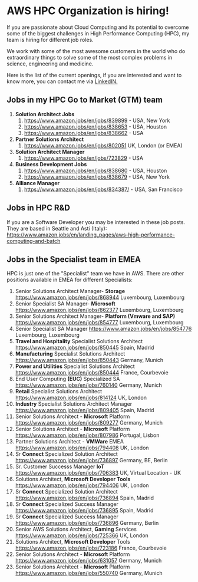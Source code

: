 
# AWS HPC Organization is hiring!

If you are passionate about Cloud Computing and its potential to overcome some of the biggest challenges in High Performance Computing (HPC), my team is hiring for different job roles.

We work with some of the most awesome customers in the world who do extraordinary things to solve some of the most complex problems in science, engineering and medicine.

Here is the list of the current openings, if you are interested and want to know more, you can contact me via [LinkedIN.](https://www.linkedin.com/in/ruffino/)

## Jobs in my HPC Go to Market (GTM) team
1. **Solution Architect Jobs**
    1. https://www.amazon.jobs/en/jobs/839899 - USA, New York
    1. https://www.amazon.jobs/en/jobs/838653 - USA, Houston
    1. https://www.amazon.jobs/en/jobs/838662 - USA
1. **Partner Solutions Architect**
    1. https://www.amazon.jobs/en/jobs/802051 UK, London (or EMEA)
1. **Solution Architect Manager**
    1. https://www.amazon.jobs/en/jobs/723829 - USA
1. **Business Development Jobs**
    1. https://www.amazon.jobs/en/jobs/838680 - USA, Houston
    1. https://www.amazon.jobs/en/jobs/838679 - USA, New York
1. **Alliance Manager**
    1. https://www.amazon.jobs/en/jobs/834387/ - USA, San Francisco


## Jobs in HPC R&D
If you are a Software Developer you may be interested in these job posts. They are based in Seattle and Asti (Italy): 
https://www.amazon.jobs/en/landing_pages/aws-high-performance-computing-and-batch

## Jobs in the Specialist team in EMEA
HPC is just one of the "Specialist" team we have in AWS. There are other positions available in EMEA for different Specialists:
1. Senior Solutions Architect Manager- **Storage** https://www.amazon.jobs/en/jobs/868944 Luxembourg, Luxembourg
1. Senior Specialist SA Manager- **Microsoft** https://www.amazon.jobs/en/jobs/862377 Luxembourg, Luxembourg
1. Senior Solutions Architect Manager- **Platform (Vmware and SAP)** https://www.amazon.jobs/en/jobs/854777 Luxembourg, Luxembourg
1. Senior Specialist SA Manager https://www.amazon.jobs/en/jobs/854776 Luxembourg, Luxembourg
1. **Travel and Hospitality** Specialist Solutions Architect https://www.amazon.jobs/en/jobs/850445 Spain, Madrid
1. **Manufacturing** Specialist Solutions Architect https://www.amazon.jobs/en/jobs/850443 Germany, Munich
1. **Power and Utilities** Specialist Solutions Architect https://www.amazon.jobs/en/jobs/850444 France, Courbevoie
1. End User Computing **(EUC)** Specialized SA https://www.amazon.jobs/en/jobs/760140 Germany, Munich
1. **Retail** Specialist Solutions Architect https://www.amazon.jobs/en/jobs/814124 UK, London
1. **Industry** Specialist Solutions Architect Manager https://www.amazon.jobs/en/jobs/809405 Spain, Madrid
1. Senior Solutions Architect - **Microsoft** Platform https://www.amazon.jobs/en/jobs/809277 Germany, Munich
1. Senior Solutions Architect - **Microsoft** Platform https://www.amazon.jobs/en/jobs/807986 Portugal, Lisbon
1. Partner Solutions Architect - **VMWare** EMEA https://www.amazon.jobs/en/jobs/794408 UK, London
1. Sr **Connect** Specialized Solution Architect https://www.amazon.jobs/en/jobs/736897 Germany, BE, Berlin
1. Sr. Customer Successs Manager **IoT** https://www.amazon.jobs/en/jobs/706383 UK, Virtual Location - UK
1. Solutions Architect, **Microsoft Developer Tools** https://www.amazon.jobs/en/jobs/794406 UK, London
1. Sr **Connect** Specialized Solution Architect https://www.amazon.jobs/en/jobs/736894 Spain, Madrid
1. Sr **Connect** Specialized Success Manager https://www.amazon.jobs/en/jobs/736895 Spain, Madrid
1. Sr **Connect** Specialized Success Manager https://www.amazon.jobs/en/jobs/736896 Germany, Berlin
1. Senior AWS Solutions Architect, **Gaming** Services https://www.amazon.jobs/en/jobs/725366 UK, London
1. Solutions Architect, **Microsoft Developer** Tools https://www.amazon.jobs/en/jobs/723186 France, Courbevoie
1. Senior Solutions Architect - **Microsoft** Platform https://www.amazon.jobs/en/jobs/631057 Germany, Munich
1. Senior Solutions Architect - **Microsoft** Platform https://www.amazon.jobs/en/jobs/550740 Germany, Munich
